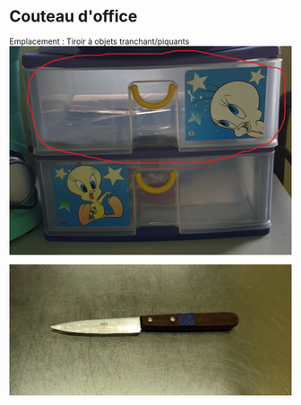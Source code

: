 # Couteau d'office

Emplacement : Tiroir à objets tranchant/piquants
![tiroir à objets tranchants/piquants](/tiroirobjettranchants.jpg)

![couteaudoffice.jpg](/couteaudoffice.jpg)
